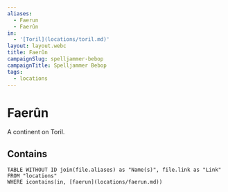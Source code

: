```yaml
---
aliases:
  - Faerun
  - Faerûn
in:
  - '[Toril](locations/toril.md)'
layout: layout.webc
title: Faerûn
campaignSlug: spelljammer-bebop
campaignTitle: Spelljammer Bebop
tags:
  - locations
---
```

# Faerûn

A continent on Toril.

## Contains
```dataview
TABLE WITHOUT ID join(file.aliases) as "Name(s)", file.link as "Link"
FROM "locations"
WHERE icontains(in, [faerun](locations/faerun.md))
```
